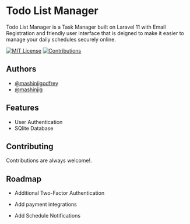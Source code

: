 # Todo List Manager

Todo List Manager is a Task Manager built on Laravel 11 with Email Registration and friendly user interface that is deigned to make it easier to manage your daily schedules securely online.


[![MIT License](https://img.shields.io/badge/License-MIT-green.svg)](https://choosealicense.com/licenses/mit/)
[![Contributions](https://img.shields.io/badge/all%20contributors%20-%201%20-%208A2BE2
)](https://choosealicense.com/licenses/mit/)

## Authors

- [@mashinjigodfrey](https://github.com/MASHINJIGODFREY)
- [@mashinjig](https://github.com/MASHINJIG)


## Features

- User Authentication
- SQlite Database


## Contributing

Contributions are always welcome!.


## Roadmap

- Additional Two-Factor Authentication

- Add payment integrations

- Add Schedule Notifications

